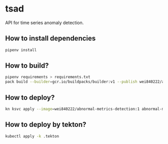# tsad
API for time series anomaly detection.

## How to install dependencies
```bash
pipenv install
```

## How to build?
```bash
pipenv requirements > requirements.txt
pack build --builder=gcr.io/buildpacks/builder:v1 --publish wei840222/abnormal-metrics-detection:1 --env GOOGLE_ENTRYPOINT="uvicorn main:app --host=0.0.0.0 --port=8080 --workers=4 --log-level=debug"
```

## How to deploy?
```bash
kn ksvc apply --image=wei840222/abnormal-metrics-detection:1 abnormal-metrics-detection
```

## How to deploy by tekton?
```bash
kubectl apply -k .tekton
```

